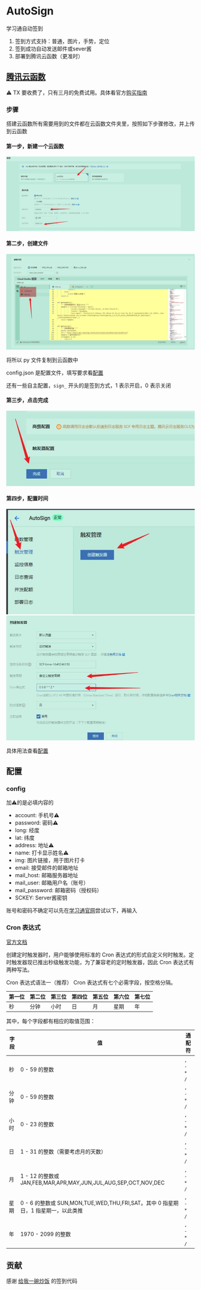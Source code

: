 # AutoSign

学习通自动签到

1. 签到方式支持：普通，图片，手势，定位
2. 签到成功自动发送邮件或sever酱
3. 部署到腾讯云函数（更准时）

## [腾讯云函数](https://cloud.tencent.com/product/scf/)

:warning: TX 要收费了，只有三月的免费试用。具体看官方[购买指南](https://cloud.tencent.com/document/product/583/12280)

### 步骤

搭建云函数所有需要用到的文件都在云函数文件夹里，按照如下步骤修改，并上传到云函数

#### 第一步，新建一个云函数

![新建云函数](./image/2022-04-06-19-35-38.jpg)

#### 第二步，创建文件

![file](./image/2022-04-06-19-51-35.jpg)

将所以 py 文件复制到云函数中

config.json 是配置文件，填写要求看[配置](#config)

还有一些自主配置，`sign_` 开头的是签到方式，1 表示开启，0 表示关闭

#### 第三步，点击完成

![finish](./image/2022-04-06-19-54-30.jpg)

#### 第四步，配置时间

![create](./image/2022-04-06-19-55-41.jpg)
![time](./image/2022-04-06-20-03-36.jpg)

具体用法查看[配置](#cron-表达式)

## 配置

### config

加:warning:的是必填内容的

- account: 手机号:warning:
- password: 密码:warning:
- long: 经度
- lat: 纬度
- address: 地址:warning:
- name: 打卡显示姓名:warning:
- img: 图片链接，用于图片打卡
- email: 接受邮件的邮箱地址
- mail_host: 邮箱服务器地址
- mail_user: 邮箱用户名（账号）
- mail_password: 邮箱密码（授权码）
- SCKEY: Server酱密钥

账号和密码不确定可以先在[学习通官网](https://passport2.chaoxing.com/login?fid=&newversion=true&refer=https%3A%2F%2Fi.chaoxing.com)尝试以下，再输入

### Cron 表达式

[官方文档](https://cloud.tencent.com/document/product/583/9708)

创建定时触发器时，用户能够使用标准的 Cron 表达式的形式自定义何时触发。定时触发器现已推出秒级触发功能，为了兼容老的定时触发器，因此 Cron 表达式有两种写法。

Cron 表达式语法一（推荐）
Cron 表达式有七个必需字段，按空格分隔。

| 第一位 | 第二位 | 第三位 | 第四位 | 第五位 | 第六位 | 第七位 |
| ------ | ------ | ------ | ------ | ------ | ------ | ------ |
| 秒     | 分钟   | 小时   | 日     | 月     | 星期   | 年     |

其中，每个字段都有相应的取值范围：

| 字段 | 值                                                                                | 通配符    |
| ---- | --------------------------------------------------------------------------------- | --------- |
| 秒   | 0 - 59 的整数                                                                     | `, - * /` |
| 分钟 | 0 - 59 的整数                                                                     | `, - * /` |
| 小时 | 0 - 23 的整数                                                                     | `, - * /` |
| 日   | 1 - 31 的整数（需要考虑月的天数）                                                 | `, - * /` |
| 月   | 1 - 12 的整数或 JAN,FEB,MAR,APR,MAY,JUN,JUL,AUG,SEP,OCT,NOV,DEC                   | `, - * /` |
| 星期 | 0 - 6 的整数或 SUN,MON,TUE,WED,THU,FRI,SAT。其中 0 指星期日，1 指星期一，以此类推 | `, - * /` |
| 年   | 1970 - 2099 的整数                                                                | `, - * /` |

## 贡献

感谢 [给我一碗炒饭](https://www.bilibili.com/video/av94208525) 的签到代码
